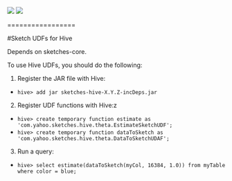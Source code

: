 [![][travis img]][travis] [![][coveralls img]][coveralls]

=================

#Sketch UDFs for Hive 

Depends on sketches-core.

To use Hive UDFs, you should do the following:

1. Register the JAR file with Hive: 
  - `hive> add jar sketches-hive-X.Y.Z-incDeps.jar`
2. Register UDF functions with Hive:z
  - `hive> create temporary function estimate as 'com.yahoo.sketches.hive.theta.EstimateSketchUDF';`
  - `hive> create temporary function dataToSketch as 'com.yahoo.sketches.hive.theta.DataToSketchUDAF';`
3. Run a query: 
  - `hive> select estimate(dataToSketch(myCol, 16384, 1.0)) from myTable where color = blue;`

[travis]:https://travis-ci.org//DataSketches/sketches-hive/builds?branch=master
[travis img]:https://secure.travis-ci.org/DataSketches/sketches-hive.svg?branch=master

[coveralls]:https://coveralls.io/github/DataSketches/sketches-hive?branch=master
[coveralls img]:https://coveralls.io/repos/DataSketches/sketches-hive/badge.svg?branch=master
